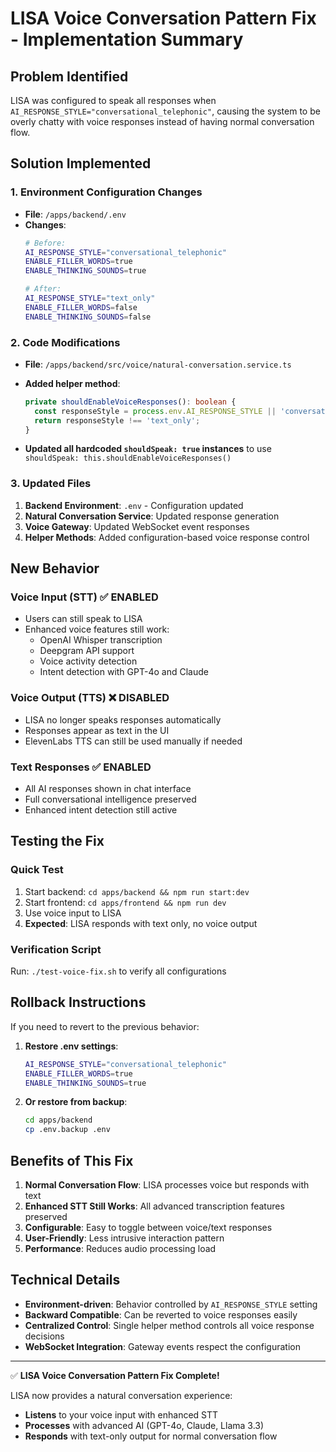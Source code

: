 # LISA Voice Conversation Pattern Fix - Implementation Summary

## Problem Identified
LISA was configured to speak all responses when `AI_RESPONSE_STYLE="conversational_telephonic"`, causing the system to be overly chatty with voice responses instead of having normal conversation flow.

## Solution Implemented

### 1. Environment Configuration Changes
- **File**: `/apps/backend/.env`
- **Changes**:
  ```bash
  # Before:
  AI_RESPONSE_STYLE="conversational_telephonic"
  ENABLE_FILLER_WORDS=true
  ENABLE_THINKING_SOUNDS=true
  
  # After:
  AI_RESPONSE_STYLE="text_only"
  ENABLE_FILLER_WORDS=false
  ENABLE_THINKING_SOUNDS=false
  ```

### 2. Code Modifications
- **File**: `/apps/backend/src/voice/natural-conversation.service.ts`
- **Added helper method**:
  ```typescript
  private shouldEnableVoiceResponses(): boolean {
    const responseStyle = process.env.AI_RESPONSE_STYLE || 'conversational_telephonic';
    return responseStyle !== 'text_only';
  }
  ```

- **Updated all hardcoded `shouldSpeak: true` instances** to use `shouldSpeak: this.shouldEnableVoiceResponses()`

### 3. Updated Files
1. **Backend Environment**: `.env` - Configuration updated
2. **Natural Conversation Service**: Updated response generation
3. **Voice Gateway**: Updated WebSocket event responses
4. **Helper Methods**: Added configuration-based voice response control

## New Behavior

### Voice Input (STT) ✅ ENABLED
- Users can still speak to LISA
- Enhanced voice features still work:
  - OpenAI Whisper transcription
  - Deepgram API support
  - Voice activity detection
  - Intent detection with GPT-4o and Claude

### Voice Output (TTS) ❌ DISABLED
- LISA no longer speaks responses automatically
- Responses appear as text in the UI
- ElevenLabs TTS can still be used manually if needed

### Text Responses ✅ ENABLED
- All AI responses shown in chat interface
- Full conversational intelligence preserved
- Enhanced intent detection still active

## Testing the Fix

### Quick Test
1. Start backend: `cd apps/backend && npm run start:dev`
2. Start frontend: `cd apps/frontend && npm run dev`
3. Use voice input to LISA
4. **Expected**: LISA responds with text only, no voice output

### Verification Script
Run: `./test-voice-fix.sh` to verify all configurations

## Rollback Instructions
If you need to revert to the previous behavior:

1. **Restore .env settings**:
   ```bash
   AI_RESPONSE_STYLE="conversational_telephonic"
   ENABLE_FILLER_WORDS=true
   ENABLE_THINKING_SOUNDS=true
   ```

2. **Or restore from backup**:
   ```bash
   cd apps/backend
   cp .env.backup .env
   ```

## Benefits of This Fix
1. **Normal Conversation Flow**: LISA processes voice but responds with text
2. **Enhanced STT Still Works**: All advanced transcription features preserved
3. **Configurable**: Easy to toggle between voice/text responses
4. **User-Friendly**: Less intrusive interaction pattern
5. **Performance**: Reduces audio processing load

## Technical Details
- **Environment-driven**: Behavior controlled by `AI_RESPONSE_STYLE` setting
- **Backward Compatible**: Can be reverted to voice responses easily
- **Centralized Control**: Single helper method controls all voice response decisions
- **WebSocket Integration**: Gateway events respect the configuration

---

✅ **LISA Voice Conversation Pattern Fix Complete!**

LISA now provides a natural conversation experience:
- **Listens** to your voice input with enhanced STT
- **Processes** with advanced AI (GPT-4o, Claude, Llama 3.3)
- **Responds** with text-only output for normal conversation flow

